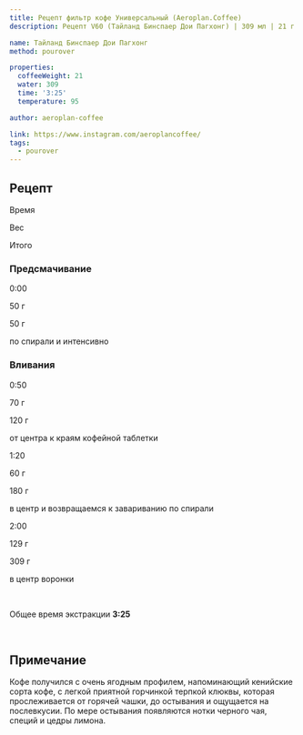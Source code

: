 ```yaml
---
title: Рецепт фильтр кофе Универсальный (Aeroplan.Coffee)
description: Рецепт V60 (Тайланд Бинспаер Дои Пагхонг) | 309 мл | 21 г

name: Тайланд Бинспаер Дои Пагхонг
method: pourover

properties:
  coffeeWeight: 21
  water: 309
  time: '3:25'
  temperature: 95

author: aeroplan-coffee

link: https://www.instagram.com/aeroplancoffee/
tags:
  - pourover
---
```


## Рецепт


<div class="time-line">

Время

Вес

Итого

</div>

### Предсмачивание

<div class="time-line">

0:00

50 г

50 г

</div>

<p class="time-note">по спирали и интенсивно</p>

### Вливания

<div class="time-line">

0:50

70 г

120 г

</div>

<p class="time-note">от центра к краям кофейной таблетки</p>


<div class="time-line">

1:20

60 г

180 г

</div>

<p class="time-note">в центр и возвращаемся к завариванию по спирали</p>

<div class="time-line">

2:00

129 г

309 г

</div>

<p class="time-note">в центр воронки</p>

<br>

Общее время экстракции __3:25__

<br>

<div class="info-note">

## Примечание
Кофе получился с очень ягодным профилем, напоминающий кенийские сорта кофе, с легкой приятной горчинкой терпкой  клюквы, которая прослеживается от горячей чашки, до остывания и ощущается  на послевкусии.
По мере остывания появляются нотки черного чая, специй и цедры лимона.
</div>
